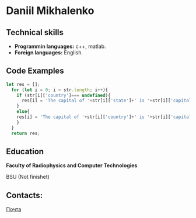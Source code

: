 # Daniil Mikhalenko

## Technical skills

- **Programmin languages:** c++, matlab.
- **Foreign languages:** English.

## Code Examples

```javascript
let res = [];
  for (let i = 0; i < str.length; i++){
    if (str[i]['country']=== undefined){
      res[i] = 'The capital of '+str[i]['state']+' is '+str[i]['capital']
    }
    else{
    res[i] = 'The capital of '+str[i]['country']+' is '+str[i]['capital'];    
    }
  }  
  return res;
```
## Education

**Faculty of Radiophysics and Computer Technologies**

BSU (Not finishet)

## Contacts:

[Почта](mikhalenko.daniil@gmail.com)